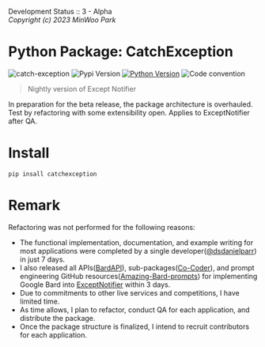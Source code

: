 Development Status :: 3 - Alpha <br>
*Copyright (c) 2023 MinWoo Park*
<br>
# Python Package: CatchException
![catch-exception](https://img.shields.io/badge/pypi-catchexception-orange)
![Pypi Version](https://img.shields.io/pypi/v/catchexception.svg)
[![Python Version](https://img.shields.io/badge/python-3.6%2C3.7%2C3.8-black.svg)](code_of_conduct.md)
![Code convention](https://img.shields.io/badge/code%20convention-pep8-black)

> Nightly version of Except Notifier

In preparation for the beta release, the package architecture is overhauled. Test by refactoring with some extensibility open. Applies to ExceptNotifier after QA.


# Install
```
pip insall catchexception
```

# Remark
Refactoring was not performed for the following reasons:
- The functional implementation, documentation, and example writing for most applications were completed by a single developer([@dsdanielparr](https://github.com/dsdanielpark)) in just 7 days. 
- I also released all APIs([BardAPI](https://github.com/dsdanielpark/Bard-API)), sub-packages([Co-Coder](https://github.com/dsdanielpark/Co-Coder)), and prompt engineering GitHub resources([Amazing-Bard-prompts](https://github.com/dsdanielpark/amazing-bard-prompts)) for implementing Google Bard into [ExceptNotifier](https://github.com/dsdanielpark/ExceptNotifier)  within 3 days. 
- Due to commitments to other live services and competitions, I have  limited time. 
- As time allows, I plan to refactor, conduct QA for each application, and distribute the package. 
- Once the package structure is finalized, I intend to recruit contributors for each application.
<br>
